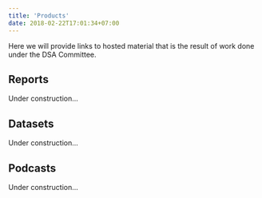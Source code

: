 ```yaml
---
title: 'Products'
date: 2018-02-22T17:01:34+07:00
---
```


Here we will provide links to hosted material that is the result of work done under the DSA Committee. 

## Reports 

Under construction...

## Datasets 

Under construction...

## Podcasts

Under construction...

